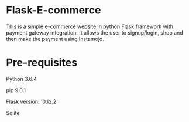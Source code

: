 # Flask-E-commerce
This is a simple e-commerce website in python Flask framework with payment gateway integration. It allows the user to signup/login, shop and then make the payment using Instamojo.

# Pre-requisites
Python 3.6.4

pip 9.0.1

Flask version: '0.12.2'

Sqlite
